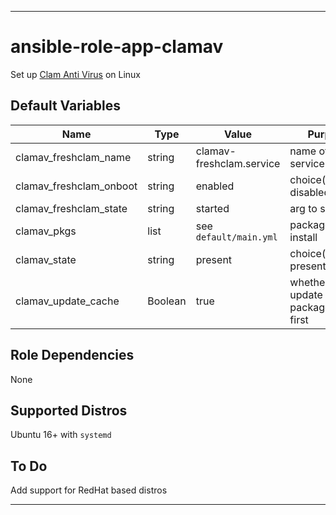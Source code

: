----
# ansible-role-app-clamav
Set up [Clam Anti Virus](https://www.clamav.net/) on Linux

## Default Variables
| Name | Type | Value | Purpose |
| ---- | ---- | ----- | ------- |
| clamav_freshclam_name   | string  | clamav-freshclam.service | name of the service |
| clamav_freshclam_onboot | string  | enabled | choice(enabled, disabled) |
| clamav_freshclam_state  | string  | started | arg to systemctl |
| clamav_pkgs             | list    | see `default/main.yml` | packages to install |
| clamav_state            | string  | present | choice(absent, present) |
| clamav_update_cache     | Boolean | true | whether to update package cache first |

## Role Dependencies
None

## Supported Distros
Ubuntu 16+ with `systemd`

## To Do
Add support for RedHat based distros
****
